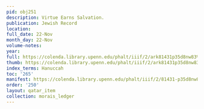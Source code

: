 ```yaml
---
pid: obj251
description: Virtue Earns Salvation.
publication: Jewish Record
location:
full_date: 22-Nov
month_day: 22-Nov
volume-notes:
year:
full: https://colenda.library.upenn.edu/phalt/iiif/2/ark81431p35d8nw83%2FSHA256E-s7620750--d16cde8427b3f5d6c34937cf6b2f5e2dae057b72066bfa734568e24627aeb126.jpeg/full/3500,/0/default.jpg
thumb: https://colenda.library.upenn.edu/phalt/iiif/2/ark81431p35d8nw83%2FSHA256E-s7620750--d16cde8427b3f5d6c34937cf6b2f5e2dae057b72066bfa734568e24627aeb126.jpeg/full/!200,200/0/default.jpg
index_terms: Hanuccah
toc: '265'
manifest: https://colenda.library.upenn.edu/phalt/iiif/2/81431-p35d8nw83/manifest
order: '250'
layout: qatar_item
collection: morais_ledger
---
```

